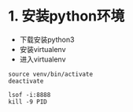 # 1. 安装python环境

- 下载安装python3
- 安装virtualenv
- 进入virtualenv

```
source venv/bin/activate
deactivate
```

```
lsof -i:8888
kill -9 PID
```

